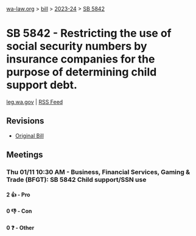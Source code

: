 [wa-law.org](/) > [bill](/bill/) > [2023-24](/bill/2023-24/) > [SB 5842](/bill/2023-24/sb/5842/)

# SB 5842 - Restricting the use of social security numbers by insurance companies for the purpose of determining child support debt.
[leg.wa.gov](https://app.leg.wa.gov/billsummary?BillNumber=5842&Year=2023&Initiative=false) | [RSS Feed](./rss.xml)

## Revisions
* [Original Bill](1/)

## Meetings
### Thu 01/11 10:30 AM - Business, Financial Services, Gaming & Trade (BFGT): SB 5842 Child support/SSN use
#### 2 👍 - Pro

#### 0 👎 - Con

#### 0 ❓ - Other
